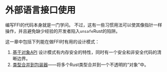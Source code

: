 # 外部语言接口使用

编写FFI的代码本身就是一门学问。
不过，这有一些习惯用法可以使其像指针一样操作，并且避免缺少经验的开发者陷入`unsafe`Rust的陷阱。

这一章中包括下列能在做FFI时有用的设计模式：

1. [基于对象API](./ffi-export.md) 设计模式有内存安全的特性，同时有一个安全和非安全代码的清晰边界。
2. [类型合并到包装器](./ffi-wrappers.md)——将多个Rust类型合并到一个不透明的“对象”中。
